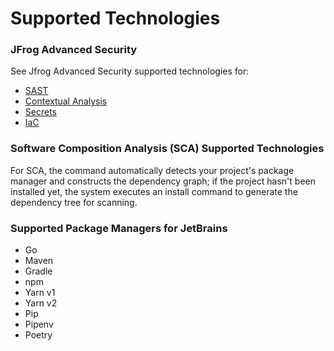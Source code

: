 # Supported Technologies

### JFrog Advanced Security

See Jfrog Advanced Security supported technologies for:

* [SAST](../../../products/advanced-security/features-and-capabilities/sast/)
* [Contextual Analysis](../../../products/advanced-security/features-and-capabilities/contextual-analysis-of-cves.md)
* [Secrets](../../../products/advanced-security/features-and-capabilities/secrets-scans.md)
* [IaC](../../../products/advanced-security/features-and-capabilities/misconfigurations-scans.md)

### Software Composition Analysis (SCA) Supported Technologies <a href="#software-composition-analysis-sca-supported-technologies" id="software-composition-analysis-sca-supported-technologies"></a>

For SCA, the command automatically detects your project's package manager and constructs the dependency graph; if the project hasn't been installed yet, the system executes an install command to generate the dependency tree for scanning.

### Supported Package Managers for JetBrains <a href="#supported-package-managers-for-eclipse" id="supported-package-managers-for-eclipse"></a>

* Go
* Maven
* Gradle
* npm
* Yarn v1
* Yarn v2
* Pip
* Pipenv
* Poetry
